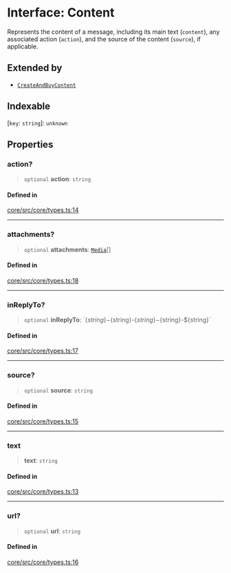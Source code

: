 # Interface: Content

Represents the content of a message, including its main text (`content`), any associated action (`action`), and the source of the content (`source`), if applicable.

## Extended by

- [`CreateAndBuyContent`](CreateAndBuyContent.md)

## Indexable

 \[`key`: `string`\]: `unknown`

## Properties

### action?

> `optional` **action**: `string`

#### Defined in

[core/src/core/types.ts:14](https://github.com/ai16z/eliza/blob/c537cb3e848b54fcb914d8ef84924fa5fdeaec66/core/src/core/types.ts#L14)

***

### attachments?

> `optional` **attachments**: [`Media`](../type-aliases/Media.md)[]

#### Defined in

[core/src/core/types.ts:18](https://github.com/ai16z/eliza/blob/c537cb3e848b54fcb914d8ef84924fa5fdeaec66/core/src/core/types.ts#L18)

***

### inReplyTo?

> `optional` **inReplyTo**: \`$\{string\}-$\{string\}-$\{string\}-$\{string\}-$\{string\}\`

#### Defined in

[core/src/core/types.ts:17](https://github.com/ai16z/eliza/blob/c537cb3e848b54fcb914d8ef84924fa5fdeaec66/core/src/core/types.ts#L17)

***

### source?

> `optional` **source**: `string`

#### Defined in

[core/src/core/types.ts:15](https://github.com/ai16z/eliza/blob/c537cb3e848b54fcb914d8ef84924fa5fdeaec66/core/src/core/types.ts#L15)

***

### text

> **text**: `string`

#### Defined in

[core/src/core/types.ts:13](https://github.com/ai16z/eliza/blob/c537cb3e848b54fcb914d8ef84924fa5fdeaec66/core/src/core/types.ts#L13)

***

### url?

> `optional` **url**: `string`

#### Defined in

[core/src/core/types.ts:16](https://github.com/ai16z/eliza/blob/c537cb3e848b54fcb914d8ef84924fa5fdeaec66/core/src/core/types.ts#L16)

